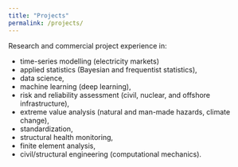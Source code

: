 ```yaml
---
title: "Projects"
permalink: /projects/
---
```


Research and commercial project experience in:
- time-series modelling (electricity markets)
- applied statistics (Bayesian and frequentist statistics),
- data science,
- machine learning (deep learning),
- risk and reliability assessment (civil, nuclear, and offshore infrastructure),
- extreme value analysis (natural and man-made hazards, climate change),
- standardization,
- structural health monitoring,
- finite element analysis,
- civil/structural engineering (computational mechanics).

